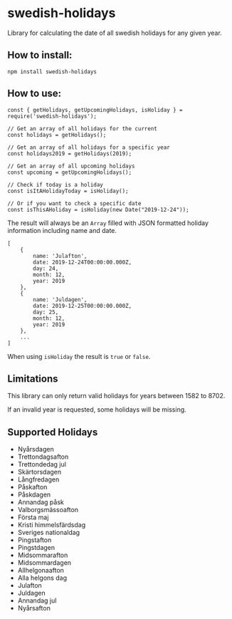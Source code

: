 # swedish-holidays
Library for calculating the date of all swedish holidays for any given year.

## How to install:
`npm install swedish-holidays`

## How to use:
```
const { getHolidays, getUpcomingHolidays, isHoliday } = require('swedish-holidays');

// Get an array of all holidays for the current
const holidays = getHolidays();

// Get an array of all holidays for a specific year
const holidays2019 = getHolidays(2019);

// Get an array of all upcoming holidays
const upcoming = getUpcomingHolidays();

// Check if today is a holiday
const isItAHolidayToday = isHoliday();

// Or if you want to check a specific date
const isThisAHoliday = isHoliday(new Date("2019-12-24")); 
```
The result will always be an ```Array``` filled with JSON formatted holiday information including name and date.
```
[
    {
        name: 'Julafton',
        date: 2019-12-24T00:00:00.000Z,
        day: 24,
        month: 12,
        year: 2019
    },
    {
        name: 'Juldagen',
        date: 2019-12-25T00:00:00.000Z,
        day: 25,
        month: 12,
        year: 2019
    },
    ...
]   
```
When using  ```isHoliday``` the result is ```true``` or ```false```.

## Limitations
This library can only return valid holidays for years between 1582 to 8702.

If an invalid year is requested, some holidays will be missing.

## Supported Holidays
* Nyårsdagen
* Trettondagsafton
* Trettondedag jul
* Skärtorsdagen
* Långfredagen
* Påskafton
* Påskdagen
* Annandag påsk
* Valborgsmässoafton
* Första maj
* Kristi himmelsfärdsdag
* Sveriges nationaldag
* Pingstafton
* Pingstdagen
* Midsommarafton
* Midsommardagen
* Allhelgonaafton
* Alla helgons dag
* Julafton
* Juldagen
* Annandag jul
* Nyårsafton
